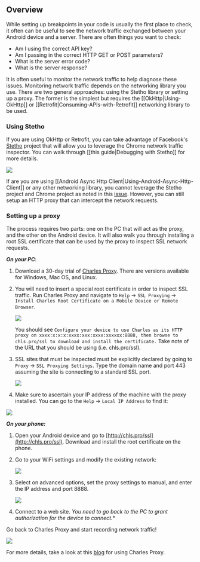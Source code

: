 ## Overview

While setting up breakpoints in your code is usually the first place to check, it often can be useful to see the network traffic exchanged between your Android device and a server.  There are often things you want to check:

* Am I using the correct API key?
* Am I passing in the correct HTTP GET or POST parameters?
* What is the server error code?
* What is the server response?

It is often useful to monitor the network traffic to help diagnose these issues.  Monitoring network traffic depends on the networking library you use.   There are two general approaches: using the Stetho library or setting up a proxy.  The former is the simplest but requires the [[OkHttp|Using-OkHttp]] or [[Retrofit|Consuming-APIs-with-Retrofit]] networking library to be used.

### Using Stetho

If you are using OkHttp or Retrofit, you can take advantage of Facebook's [Stetho](http://facebook.github.io/stetho) project that will allow you to leverage the Chrome network traffic inspector.  You can walk through [[this guide|Debugging with Stetho]] for more details.

<img src="http://facebook.github.io/stetho/static/images/inspector-network.png"/>

If are you are using [[Android Async Http Client|Using-Android-Async-Http-Client]] or any other networking library, you cannot leverage the Stetho project and Chrome project as noted in this [issue](https://github.com/facebook/stetho/issues/116).  However, you can still setup an HTTP proxy that can intercept the network requests. 

### Setting up a proxy

The process requires two parts: one on the PC that will act as the proxy, and the other on the Android device.  It will also walk you through installing a root SSL certificate that can be used by the proxy to inspect SSL network requests.

***On your PC***:

1. Download a 30-day trial of [Charles Proxy](https://www.charlesproxy.com/download/).  There are versions available for Windows, Mac OS, and Linux.

2. You will need to insert a special root certificate in order to inspect SSL traffic.  Run Charles Proxy and navigate to `Help` -> `SSL Proxying` -> `Install Charles Root Certificate on a Mobile Device or Remote Browser`.

     <img src="http://imgur.com/Ac5QR0x.png"/>

     You should see `Configure your device to use Charles as its HTTP proxy on xxxx:x:x:x:xxxx:xxx:xxxx:xxxxxx:8888, then browse to chls.pro/ssl to download and install the certificate.`    Take note of the URL that you should be using (i.e. chls.pro/ssl).

3. SSL sites that must be inspected must be explicitly declared by going to `Proxy` -> `SSL Proxying Settings`.  Type the domain name and port 443 assuming the site is connecting to a standard SSL port.

     <img src="http://imgur.com/YXTqq93.png"/>

4. Make sure to ascertain your IP address of the machine with the proxy installed.  You can go to the `Help` -> `Local IP Address` to find it:

<img src="http://imgur.com/AwbbEwA.png"/>

***On your phone:***

1. Open your Android device and go to [http://chls.pro/ssl](http://chls.pro/ssl).  Download and install the root certificate on the phone.

2. Go to your WiFi settings and modify the existing network:

     <img src="http://imgur.com/DXqpvWl.png"/>

3. Select on advanced options, set the proxy settings to manual, and enter the IP address and port 8888.  
     
    <img src="http://imgur.com/AclSz0z.png"/> 

4. Connect to a web site.  *You need to go back to the PC to grant authorization for the device to connect.**

Go back to Charles Proxy and start recording network traffic!

<img src="http://imgur.com/c0q6j2j.png"/>

For more details, take a look at this [blog](https://jaanus.com/debugging-http-on-an-android-phone-or-tablet-with-charles-proxy-for-fun-and-profit/) for using Charles Proxy.